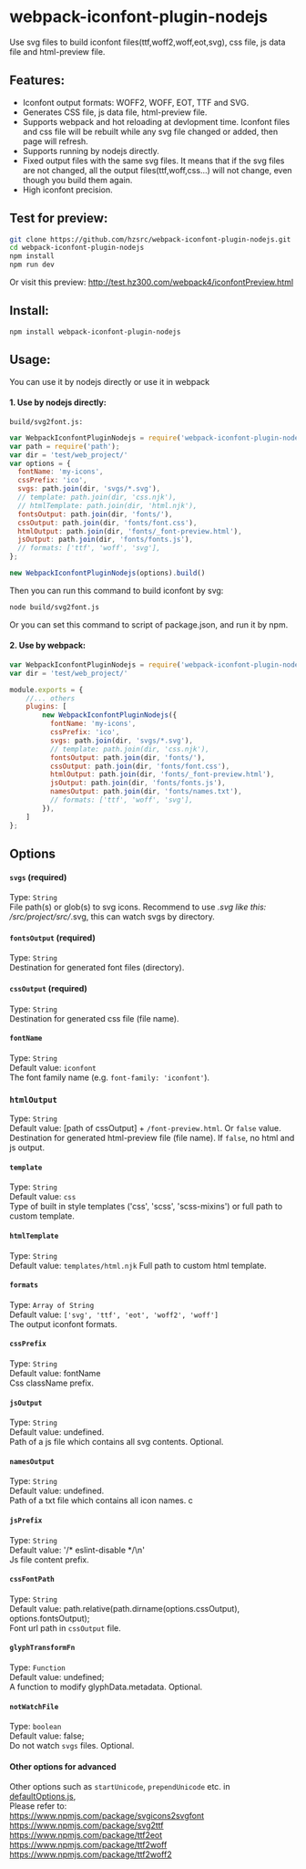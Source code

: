 # webpack-iconfont-plugin-nodejs

Use svg files to build iconfont files(ttf,woff2,woff,eot,svg), css file, js data file and html-preview file.

## Features:

* Iconfont output formats: WOFF2, WOFF, EOT, TTF and SVG.
* Generates CSS file, js data file, html-preview file.
* Supports webpack and hot reloading at devlopment time. Iconfont files and css file will be rebuilt while any svg file changed or added, then page will refresh.
* Supports running by nodejs directly.
* Fixed output files with the same svg files. It means that if the svg files are not changed, all the output files(ttf,woff,css...) will not change, even though you build them again.
* High iconfont precision.

## Test for preview:
````bash
git clone https://github.com/hzsrc/webpack-iconfont-plugin-nodejs.git
cd webpack-iconfont-plugin-nodejs
npm install
npm run dev
````
Or visit this preview: http://test.hz300.com/webpack4/iconfontPreview.html


## Install:
`npm install webpack-iconfont-plugin-nodejs`


## Usage:
You can use it by nodejs directly or use it in webpack
#### 1. Use by nodejs directly:   

`build/svg2font.js:`

```js
var WebpackIconfontPluginNodejs = require('webpack-iconfont-plugin-nodejs');
var path = require('path');
var dir = 'test/web_project/'
var options = {
  fontName: 'my-icons',
  cssPrefix: 'ico',
  svgs: path.join(dir, 'svgs/*.svg'),
  // template: path.join(dir, 'css.njk'),
  // htmlTemplate: path.join(dir, 'html.njk'),
  fontsOutput: path.join(dir, 'fonts/'),
  cssOutput: path.join(dir, 'fonts/font.css'),
  htmlOutput: path.join(dir, 'fonts/_font-preview.html'),
  jsOutput: path.join(dir, 'fonts/fonts.js'),
  // formats: ['ttf', 'woff', 'svg'],
};

new WebpackIconfontPluginNodejs(options).build()
```

Then you can run this command to build iconfont by svg:
```bash
node build/svg2font.js
```
Or you can set this command to script of package.json, and run it by npm.

#### 2. Use by webpack: 
```js
var WebpackIconfontPluginNodejs = require('webpack-iconfont-plugin-nodejs');
var dir = 'test/web_project/'

module.exports = {
    //... others
    plugins: [
        new WebpackIconfontPluginNodejs({
          fontName: 'my-icons',
          cssPrefix: 'ico',
          svgs: path.join(dir, 'svgs/*.svg'),
          // template: path.join(dir, 'css.njk'),
          fontsOutput: path.join(dir, 'fonts/'),
          cssOutput: path.join(dir, 'fonts/font.css'),
          htmlOutput: path.join(dir, 'fonts/_font-preview.html'),
          jsOutput: path.join(dir, 'fonts/fonts.js'),
          namesOutput: path.join(dir, 'fonts/names.txt'),
          // formats: ['ttf', 'woff', 'svg'],
        }),
    ]
};

```

## Options

#### `svgs` (required)
Type: `String`    
File path(s) or glob(s) to svg icons. Recommend to use *.svg like this: /src/project/src/*.svg, this can watch svgs by directory.


#### `fontsOutput` (required)
Type: `String`    
Destination for generated font files (directory).


#### `cssOutput` (required)
Type: `String`    
Destination for generated css file (file name).

#### `fontName`
Type: `String`    
Default value: `iconfont`    
The font family name (e.g. `font-family: 'iconfont'`).


### `htmlOutput`
Type: `String`     
Default value: [path of cssOutput] + `/font-preview.html`. Or `false` value.    
Destination for generated html-preview file (file name). If `false`, no html and js output.

#### `template`
Type: `String`    
Default value: `css`    
Type of built in style templates ('css', 'scss', 'scss-mixins') or full path to custom template.

#### `htmlTemplate`
Type: `String`    
Default value: `templates/html.njk` 
Full path to custom html template.

#### `formats`
Type: `Array of String`     
Default value: `['svg', 'ttf', 'eot', 'woff2', 'woff']`    
The output iconfont formats.

#### `cssPrefix`
Type: `String`    
Default value: fontName    
Css className prefix.


#### `jsOutput`
Type: `String`    
Default value: undefined.    
Path of a js file which contains all svg contents. Optional.

#### `namesOutput`
Type: `String`    
Default value: undefined.    
Path of a txt file which contains all icon names. c


#### `jsPrefix`
Type: `String`    
Default value: '/* eslint-disable */\n'    
Js file content prefix.


#### `cssFontPath`
Type: `String`    
Default value: path.relative(path.dirname(options.cssOutput), options.fontsOutput);    
Font url path in `cssOutput` file.

#### `glyphTransformFn`
Type: `Function`    
Default value: undefined;    
A function to modify glyphData.metadata. Optional.

#### `notWatchFile`
Type: `boolean`    
Default value: false;    
Do not watch `svgs` files. Optional.

#### Other options for advanced
Other options such as `startUnicode`, `prependUnicode` etc. in [defaultOptions.js](https://github.com/hzsrc/webpack-iconfont-plugin-nodejs/blob/master/src/defaultOptions.js),     
Please refer to:    
https://www.npmjs.com/package/svgicons2svgfont    
https://www.npmjs.com/package/svg2ttf    
https://www.npmjs.com/package/ttf2eot    
https://www.npmjs.com/package/ttf2woff    
https://www.npmjs.com/package/ttf2woff2    
